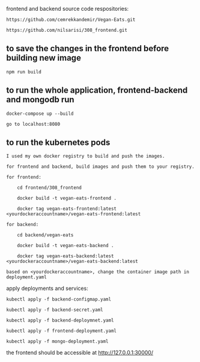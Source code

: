 frontend and backend source code respositories: 

    https://github.com/cemrekkandemir/Vegan-Eats.git

    https://github.com/nilsarisi/308_frontend.git

## to save the changes in the frontend before building new image

    npm run build

## to run the whole application, frontend-backend and mongodb run

    docker-compose up --build

    go to localhost:8080


## to run the kubernetes pods

    I used my own docker registry to build and push the images. 

    for frontend and backend, build images and push them to your registry. 

    for frontend: 

        cd frontend/308_frontend

        docker build -t vegan-eats-frontend .

        docker tag vegan-eats-frontend:latest <yourdockeraccountname>/vegan-eats-frontend:latest

    for backend: 

        cd backend/vegan-eats

        docker build -t vegan-eats-backend .

        docker tag vegan-eats-backend:latest <yourdockeraccountname>/vegan-eats-backend:latest

    based on <yourdockeraccountname>, change the container image path in deployment.yaml

apply deployments and services:

    kubectl apply -f backend-configmap.yaml

    kubectl apply -f backend-secret.yaml

    kubectl apply -f backend-deploymnet.yaml

    kubectl apply -f frontend-deployment.yaml

    kubectl apply -f mongo-deployment.yaml

the frontend should be accessible at http://127.0.0.1:30000/
